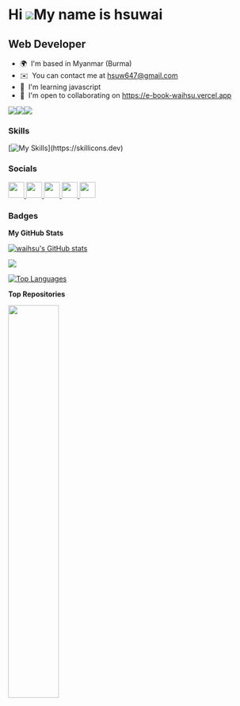 Hi ![](https://user-images.githubusercontent.com/18350557/176309783-0785949b-9127-417c-8b55-ab5a4333674e.gif)My name is hsuwai
==================================================================================================================================

Web Developer
-------------

* 🌍  I'm based in Myanmar (Burma)
* ✉️  You can contact me at [hsuw647@gmail.com](mailto:hsuw647@gmail.com)
* 🧠  I'm learning javascript
* 🤝  I'm open to collaborating on https://e-book-waihsu.vercel.app

<a href="https://www.github.com/waihsu" target="_blank" rel="noreferrer"><img
src="https://img.shields.io/github/followers/waihsu?logo=github&style=for-the-badge&color=0891b2&labelColor=1c1917" /></a><a href="https://www.x.com/@waihsu69" target="_blank" rel="noreferrer"><img
src="https://img.shields.io/twitter/follow/@waihsu69?logo=twitter&style=for-the-badge&color=0891b2&labelColor=1c1917"
/></a><a href="https://www.twitch.tv/hsuwa" target="_blank" rel="noreferrer"><img
src="https://img.shields.io/twitch/status/hsuwa?logo=twitchsx&style=for-the-badge&color=0891b2&labelColor=1c1917&label=TWITCH+STATUS" /></a>

### Skills


[![My Skills](https://skillicons.dev/icons?i=html,css,bootstrap,tailwind,materialui,js,ts,nodejs,express,react,redux,nextjs,git,github,firebase,mongodb,supabase,prisma,vscode,xd,figma,ai,ps,)](https://skillicons.dev)

### Socials

<p align="left"> <a href="https://www.facebook.com/hsuwai.dev" target="_blank" rel="noreferrer"> <picture> <source media="(prefers-color-scheme: dark)" srcset="https://raw.githubusercontent.com/danielcranney/readme-generator/main/public/icons/socials/facebook-dark.svg" /> <source media="(prefers-color-scheme: light)" srcset="https://raw.githubusercontent.com/danielcranney/readme-generator/main/public/icons/socials/facebook.svg" /> <img src="https://raw.githubusercontent.com/danielcranney/readme-generator/main/public/icons/socials/facebook.svg" width="32" height="32" /> </picture> </a> <a href="https://www.github.com/waihsu" target="_blank" rel="noreferrer"> <picture> <source media="(prefers-color-scheme: dark)" srcset="https://raw.githubusercontent.com/danielcranney/readme-generator/main/public/icons/socials/github-dark.svg" /> <source media="(prefers-color-scheme: light)" srcset="https://raw.githubusercontent.com/danielcranney/readme-generator/main/public/icons/socials/github.svg" /> <img src="https://raw.githubusercontent.com/danielcranney/readme-generator/main/public/icons/socials/github.svg" width="32" height="32" /> </picture> </a> <a href="https://www.x.com/@waihsu69" target="_blank" rel="noreferrer"> <picture> <source media="(prefers-color-scheme: dark)" srcset="https://raw.githubusercontent.com/danielcranney/readme-generator/main/public/icons/socials/twitter-dark.svg" /> <source media="(prefers-color-scheme: light)" srcset="https://raw.githubusercontent.com/danielcranney/readme-generator/main/public/icons/socials/twitter.svg" /> <img src="https://raw.githubusercontent.com/danielcranney/readme-generator/main/public/icons/socials/twitter.svg" width="32" height="32" /> </picture> </a> <a href="https://www.youtube.com/@boom3943" target="_blank" rel="noreferrer"> <picture> <source media="(prefers-color-scheme: dark)" srcset="undefined" /> <source media="(prefers-color-scheme: light)" srcset="https://raw.githubusercontent.com/danielcranney/readme-generator/main/public/icons/socials/youtube.svg" /> <img src="https://raw.githubusercontent.com/danielcranney/readme-generator/main/public/icons/socials/youtube.svg" width="32" height="32" /> </picture> </a> <a href="https://www.twitch.tv/hsuwa" target="_blank" rel="noreferrer"> <picture> <source media="(prefers-color-scheme: dark)" srcset="undefined" /> <source media="(prefers-color-scheme: light)" srcset="https://raw.githubusercontent.com/danielcranney/readme-generator/main/public/icons/socials/twitch.svg" /> <img src="https://raw.githubusercontent.com/danielcranney/readme-generator/main/public/icons/socials/twitch.svg" width="32" height="32" /> </picture> </a></p>

### Badges

<b>My GitHub Stats</b>

<a href="http://www.github.com/waihsu"><img src="https://github-readme-stats.vercel.app/api?username=waihsu&show_icons=true&hide=&count_private=true&title_color=0891b2&text_color=ffffff&icon_color=0891b2&bg_color=1c1917&hide_border=true&show_icons=true" alt="waihsu's GitHub stats" /></a>

<a href="http://www.github.com/waihsu"><img src="https://github-readme-streak-stats.herokuapp.com/?user=waihsu&stroke=ffffff&background=1c1917&ring=0891b2&fire=0891b2&currStreakNum=ffffff&currStreakLabel=0891b2&sideNums=ffffff&sideLabels=ffffff&dates=ffffff&hide_border=true" /></a>

<a href="https://github.com/waihsu" align="left"><img src="https://github-readme-stats.vercel.app/api/top-langs/?username=waihsu&langs_count=10&title_color=0891b2&text_color=ffffff&icon_color=0891b2&bg_color=1c1917&hide_border=true&locale=en&custom_title=Top%20%Languages" alt="Top Languages" /></a>

<b>Top Repositories</b>

<div width="100%" align="center"><a href="https://github.com/waihsu/e-book" align="left"><img align="left" width="45%" src="https://github-readme-stats.vercel.app/api/pin/?username=waihsu&repo=e-book&title_color=0891b2&text_color=ffffff&icon_color=0891b2&bg_color=1c1917&hide_border=true&locale=en" /></a></div><br /><br /><br /><br /><br /><br /><br />
